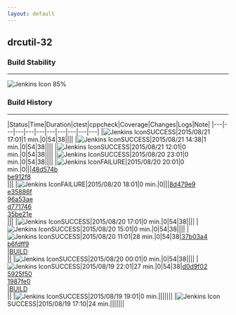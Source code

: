 ```yaml
---
layout: default
---
```

## drcutil-32
### Build Stability
___
![Jenkins Icon](http://jenkinshrg.github.io/images/48x48/health-80plus.png)
85%
  
### Build History
___
|Status|Time|Duration|<span class='badge'>ctest</span>|<span class='badge'>cppcheck</span>|Coverage|Changes|Logs|Note|
|---|---|---|---|---|---|---|---|---|---|
|![Jenkins Icon](http://jenkinshrg.github.io/images/24x24/blue.png)SUCCESS|2015/08/21 17:01|1 min.|0|54|38||||
|![Jenkins Icon](http://jenkinshrg.github.io/images/24x24/blue.png)SUCCESS|2015/08/21 14:38|1 min.|0|54|38||||
|![Jenkins Icon](http://jenkinshrg.github.io/images/24x24/blue.png)SUCCESS|2015/08/21 12:01|0 min.|0|54|38||||
|![Jenkins Icon](http://jenkinshrg.github.io/images/24x24/blue.png)SUCCESS|2015/08/20 23:01|0 min.|0|54|38||||
|![Jenkins Icon](http://jenkinshrg.github.io/images/24x24/red.png)FAILURE|2015/08/20 20:01|0 min.|0|||[48d574b](https://github.com/jrl-umi3218/hmc2/commit/48d574b63e8fc0f5aeddcdec56070e17f02c1142)<br>[be912f8](https://github.com/jrl-umi3218/hrpsys-humanoid/commit/be912f8edce611b040545de22060705c4fc15086)<br>|||
|![Jenkins Icon](http://jenkinshrg.github.io/images/24x24/red.png)FAILURE|2015/08/20 18:01|0 min.|0|||[8d479e9](https://github.com/fkanehiro/hrpsys-base/commit/8d479e9eb8de1345ada71d7d9d323574f13b6970)<br>[e35886f](https://github.com/fkanehiro/hrpsys-base/commit/e35886f76b770e62fbcfbf228a8efaf2b0dc84fc)<br>[96a53ae](https://github.com/fkanehiro/hrpsys-base/commit/96a53aefad00dc8b354b707ac6c88685d07607a9)<br>[d771746](https://github.com/fkanehiro/openhrp3/commit/d771746f94ec3e51da57f99e60d35e7aa8ca9edb)<br>[35be21e](https://github.com/fkanehiro/openhrp3/commit/35be21ebdb04a958df1f4a6afb2370679ede97d2)<br>|||
|![Jenkins Icon](http://jenkinshrg.github.io/images/24x24/blue.png)SUCCESS|2015/08/20 17:01|0 min.|0|54|38||||
|![Jenkins Icon](http://jenkinshrg.github.io/images/24x24/blue.png)SUCCESS|2015/08/20 15:01|0 min.|0|54|38||||
|![Jenkins Icon](http://jenkinshrg.github.io/images/24x24/blue.png)SUCCESS|2015/08/20 11:01|28 min.|0|54|38|[37b03a4](https://github.com/jrl-umi3218/hmc2/commit/37b03a416edb1f4b79784d89bed31ac8000b8cbc)<br>[b6fdff9](https://github.com/jrl-umi3218/hrpsys-humanoid/commit/b6fdff904cb9be435affe1bbe06624b769c41c39)<br>|[BUILD](https://drive.google.com/file/d/0B54sHwaxmuM4QVo5RV9EVXNKbGc/view?usp=drivesdk)<br>||
|![Jenkins Icon](http://jenkinshrg.github.io/images/24x24/blue.png)SUCCESS|2015/08/20 00:01|0 min.|0|54|38||||
|![Jenkins Icon](http://jenkinshrg.github.io/images/24x24/blue.png)SUCCESS|2015/08/19 22:01|27 min.|0|54|38|[d0d9f02](https://github.com/fkanehiro/hrpsys-base/commit/d0d9f02c4934f867d1756a7588fded37282e57ab)<br>[5925f50](https://github.com/fkanehiro/hrpsys-base/commit/5925f5010eea660d5c20d5594c90270f5e3926d0)<br>[1987fe0](https://github.com/fkanehiro/hrpsys-base/commit/1987fe09faf14a812f0b0bbe570c1abe9cd8b478)<br>|[BUILD](https://drive.google.com/file/d/0B54sHwaxmuM4NEZPakF1a2RrTHc/view?usp=drivesdk)<br>||
|![Jenkins Icon](http://jenkinshrg.github.io/images/24x24/blue.png)SUCCESS|2015/08/19 19:01|0 min.|||||||
|![Jenkins Icon](http://jenkinshrg.github.io/images/24x24/blue.png)SUCCESS|2015/08/19 17:10|24 min.|||||||
